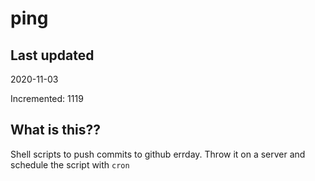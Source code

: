 # ping

## Last updated
2020-11-03

Incremented: 1119

## What is this??
Shell scripts to push commits to github errday. Throw it on a server and schedule the script with `cron`
